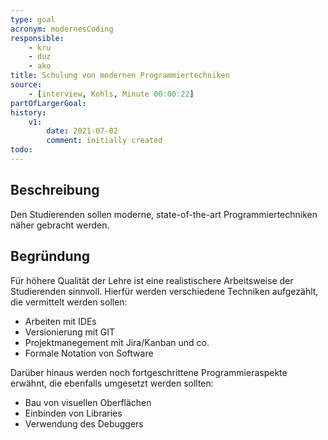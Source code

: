 ```yaml
---
type: goal
acronym: modernesCoding
responsible: 
    - kru
    - duz
    - ako
title: Schulung von modernen Programmiertechniken
source:
    - [interview, Kohls, Minute 00:00:22]
partOfLargerGoal: 
history:
    v1:
        date: 2021-07-02
        comment: initially created
todo: 
---
```


## Beschreibung

Den Studierenden sollen moderne, state-of-the-art Programmiertechniken näher gebracht werden.

## Begründung

Für höhere Qualität der Lehre ist eine realistischere Arbeitsweise der Studierenden sinnvoll. Hierfür werden verschiedene Techniken aufgezählt, die vermittelt werden sollen:

* Arbeiten mit IDEs
* Versionierung mit GIT
* Projektmanegement mit Jira/Kanban und co.
* Formale Notation von Software

Darüber hinaus werden noch fortgeschrittene Programmieraspekte erwähnt, die ebenfalls umgesetzt werden sollten:

* Bau von visuellen Oberflächen
* Einbinden von Libraries
* Verwendung des Debuggers